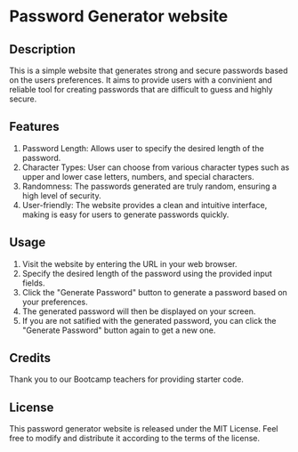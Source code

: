 # Password Generator website
## Description
This is a simple website that generates strong and secure passwords based on the users preferences. It aims to provide users with a convinient and reliable tool for creating passwords that are difficult to guess and highly secure.
## Features
1. Password Length: Allows user to specify the desired length of the password.
2. Character Types: User can choose from various character types such as upper and lower case letters, numbers, and special characters.
3. Randomness: The passwords generated are truly random, ensuring a high level of security. 
4. User-friendly: The website provides a clean and intuitive interface, making is easy for users to generate passwords quickly.
## Usage 
1. Visit the website by entering the URL in your web browser.
2. Specify the desired length of the password using the provided input fields.
3. Click the "Generate Password" button to generate a password based on your preferences.
4. The generated password will then be displayed on your screen.
5. If you are not satified with the generated password, you can click the "Generate Password" button again to get a new one.
## Credits
Thank you to our Bootcamp teachers for providing starter code.
## License
This password generator website is released under the MIT License.
Feel free to modify and distribute it according to the terms of the license. 
